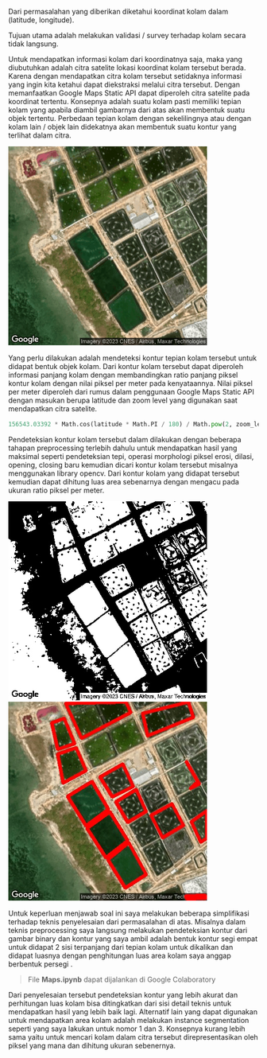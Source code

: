 Dari permasalahan yang diberikan diketahui koordinat kolam dalam (latitude, longitude).

Tujuan utama adalah melakukan validasi / survey terhadap kolam secara tidak langsung.

Untuk mendapatkan informasi kolam dari koordinatnya saja, maka yang diubutuhkan adalah citra satelite lokasi koordinat kolam tersebut berada. Karena dengan mendapatkan citra kolam tersebut setidaknya informasi yang ingin kita ketahui dapat diekstraksi melalui citra tersebut. Dengan memanfaatkan Google Maps Static API dapat diperoleh citra satelite pada koordinat tertentu. Konsepnya adalah suatu kolam pasti memiliki tepian kolam yang apabila diambil gambarnya dari atas akan membentuk suatu objek tertentu. Perbedaan tepian kolam dengan sekelilingnya atau dengan kolam lain / objek lain didekatnya akan membentuk suatu kontur yang terlihat dalam citra. 

![image_info](./sample/BuSunan_satellite_image_17_400x400.jpg)

Yang perlu dilakukan adalah mendeteksi kontur tepian kolam tersebut untuk didapat bentuk objek kolam. Dari kontur kolam tersebut dapat diperoleh informasi panjang kolam dengan membandingkan ratio panjang piksel kontur kolam dengan nilai piksel per meter pada kenyataannya. Nilai piksel per meter diperoleh dari rumus dalam penggunaan Google Maps Static API dengan masukan berupa latitude dan zoom level yang digunakan saat mendapatkan citra satelite. 

```python
156543.03392 * Math.cos(latitude * Math.PI / 180) / Math.pow(2, zoom_level)
```
Pendeteksian kontur kolam tersebut dalam dilakukan dengan beberapa tahapan preprocessing terlebih dahulu untuk mendapatkan hasil yang maksimal seperti pendeteksian tepi, operasi morphologi piksel erosi, dilasi, opening, closing baru kemudian dicari kontur kolam tersebut misalnya menggunakan library opencv. Dari kontur kolam yang didapat tersebut kemudian dapat dihitung luas area sebenarnya dengan mengacu pada ukuran ratio piksel per meter.


![image info](./sample/image_binary.jpg)
![image info](./sample/image_contour.jpg)

Untuk keperluan menjawab soal ini saya melakukan beberapa simplifikasi terhadap teknis penyelesaian dari permasalahan di atas. Misalnya dalam teknis preprocessing saya langsung melakukan pendeteksian kontur dari gambar binary dan kontur yang saya ambil adalah bentuk kontur segi empat untuk didapat 2 sisi terpanjang dari tepian kolam untuk dikalikan dan didapat luasnya dengan penghitungan luas area kolam saya anggap berbentuk persegi .

> File **Maps.ipynb** dapat dijalankan di Google Colaboratory

Dari penyelesaian tersebut pendeteksian kontur yang lebih akurat dan perhitungan luas kolam bisa ditingkatkan dari sisi detail teknis untuk mendapatkan hasil yang lebih baik lagi. Alternatif lain yang dapat digunakan untuk mendapatkan area kolam adalah melakukan instance segmentation seperti yang saya lakukan untuk nomor 1 dan 3. Konsepnya kurang lebih sama yaitu untuk mencari kolam dalam citra tersebut direpresentasikan oleh piksel yang mana dan dihitung ukuran sebenernya. 
